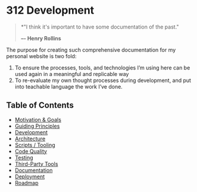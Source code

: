 # 312 Development

> *"I think it's important to have some documentation of the past."
>
> **–- Henry Rollins**

The purpose for creating such comprehensive documentation for my personal website is two fold:

1. To ensure the processes, tools, and technologies I’m using here can be used again in a meaningful and replicable way
2. To re-evaluate my own thought processes during development, and put into teachable language the work I’ve done.

## Table of Contents

- [Motivation & Goals](motivation-and-goals.md)
- [Guiding Principles](guiding-principles.md)
- [Development](development.md)
- [Architecture](architecture.md)
- [Scripts / Tooling](scripts-tooling.md)
- [Code Quality](code-quality.md)
- [Testing](testing.md)
- [Third-Party Tools](third-party-integrations.md)
- [Documentation](documentation.md)
- [Deployment](deployment.md)
- [Roadmap](roadmap.md)
